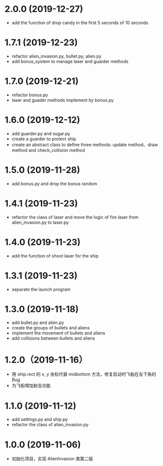 # 2.0.0 (2019-12-27)
- add the function of drop candy in the first 5 seconds of 10 seconds

# 1.7.1 (2019-12-23)
- refactor alien_invasion.py, bullet.py, alien.py
- add bonus_system to manage laser and guarder methods

# 1.7.0 (2019-12-21)
- refactor bonus.py
- laser and guader methods implement by bonus.py

# 1.6.0 (2019-12-12)
- add guarder.py and sugar.py
- create a guarder to protect ship 
- create an abstract class to define three methods: update method、draw method and check_collision method

# 1.5.0 (2019-11-28)
- add bonus.py and drop the bonus random

# 1.4.1 (2019-11-23)
- refactor the class of laser and move the logic of fire laser from alien_invasion.py to laser.py

# 1.4.0 (2019-11-23)
- add the function of shoot laser for the ship

# 1.3.1 (2019-11-23)
- separate the launch program

# 1.3.0 (2019-11-18)
- add bullet.py and alien.py
- create the groups of bullets and aliens
- implement the movement of bullets and aliens 
- add collisions between bullets and aliens

# 1.2.0（2019-11-16）
- 用 ship.rect 的 x, y 坐标代替 midbottom 方法，修复启动时飞船在左下角的 Bug
- 为飞船增加射击功能

# 1.1.0 (2019-11-12)
- add settings.py and ship.py
- refactor the class of alien_invasion.py

# 1.0.0 (2019-11-06)
- 初始化项目，实现 AlienInvasion 类第二版



